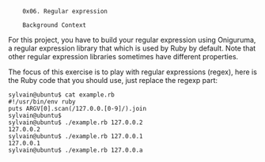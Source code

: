 		0x06. Regular expression
		
		Background Context

For this project, you have to build your regular expression using Oniguruma, a regular expression library that which is used by Ruby by default. Note that other regular expression libraries sometimes have different properties.

The focus of this exercise is to play with regular expressions (regex), here is the Ruby code that you should use, just replace the regexp part:

	sylvain@ubuntu$ cat example.rb
	#!/usr/bin/env ruby
	puts ARGV[0].scan(/127.0.0.[0-9]/).join
	sylvain@ubuntu$
	sylvain@ubuntu$ ./example.rb 127.0.0.2
	127.0.0.2
	sylvain@ubuntu$ ./example.rb 127.0.0.1
	127.0.0.1
	sylvain@ubuntu$ ./example.rb 127.0.0.a
